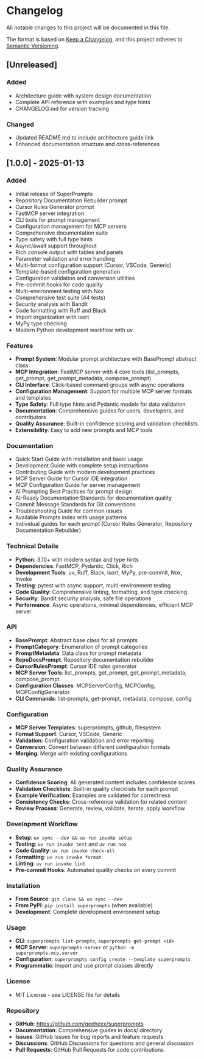 # Changelog

All notable changes to this project will be documented in this file.

The format is based on [Keep a Changelog](https://keepachangelog.com/en/1.0.0/),
and this project adheres to [Semantic Versioning](https://semver.org/spec/v2.0.0.html).

## [Unreleased]

### Added
- Architecture guide with system design documentation
- Complete API reference with examples and type hints
- CHANGELOG.md for version tracking

### Changed
- Updated README.md to include architecture guide link
- Enhanced documentation structure and cross-references

## [1.0.0] - 2025-01-13

### Added
- Initial release of SuperPrompts
- Repository Documentation Rebuilder prompt
- Cursor Rules Generator prompt
- FastMCP server integration
- CLI tools for prompt management
- Configuration management for MCP servers
- Comprehensive documentation suite
- Type safety with full type hints
- Async/await support throughout
- Rich console output with tables and panels
- Parameter validation and error handling
- Multi-format configuration support (Cursor, VSCode, Generic)
- Template-based configuration generation
- Configuration validation and conversion utilities
- Pre-commit hooks for code quality
- Multi-environment testing with Nox
- Comprehensive test suite (44 tests)
- Security analysis with Bandit
- Code formatting with Ruff and Black
- Import organization with isort
- MyPy type checking
- Modern Python development workflow with uv

### Features
- **Prompt System**: Modular prompt architecture with BasePrompt abstract class
- **MCP Integration**: FastMCP server with 4 core tools (list_prompts, get_prompt, get_prompt_metadata, compose_prompt)
- **CLI Interface**: Click-based command groups with async operations
- **Configuration Management**: Support for multiple MCP server formats and templates
- **Type Safety**: Full type hints and Pydantic models for data validation
- **Documentation**: Comprehensive guides for users, developers, and contributors
- **Quality Assurance**: Built-in confidence scoring and validation checklists
- **Extensibility**: Easy to add new prompts and MCP tools

### Documentation
- Quick Start Guide with installation and basic usage
- Development Guide with complete setup instructions
- Contributing Guide with modern development practices
- MCP Server Guide for Cursor IDE integration
- MCP Configuration Guide for server management
- AI Prompting Best Practices for prompt design
- AI-Ready Documentation Standards for documentation quality
- Commit Message Standards for Git conventions
- Troubleshooting Guide for common issues
- Available Prompts index with usage patterns
- Individual guides for each prompt (Cursor Rules Generator, Repository Documentation Rebuilder)

### Technical Details
- **Python**: 3.10+ with modern syntax and type hints
- **Dependencies**: FastMCP, Pydantic, Click, Rich
- **Development Tools**: uv, Ruff, Black, isort, MyPy, pre-commit, Nox, Invoke
- **Testing**: pytest with async support, multi-environment testing
- **Code Quality**: Comprehensive linting, formatting, and type checking
- **Security**: Bandit security analysis, safe file operations
- **Performance**: Async operations, minimal dependencies, efficient MCP server

### API
- **BasePrompt**: Abstract base class for all prompts
- **PromptCategory**: Enumeration of prompt categories
- **PromptMetadata**: Data class for prompt metadata
- **RepoDocsPrompt**: Repository documentation rebuilder
- **CursorRulesPrompt**: Cursor IDE rules generator
- **MCP Server Tools**: list_prompts, get_prompt, get_prompt_metadata, compose_prompt
- **Configuration Classes**: MCPServerConfig, MCPConfig, MCPConfigGenerator
- **CLI Commands**: list-prompts, get-prompt, metadata, compose, config

### Configuration
- **MCP Server Templates**: superprompts, github, filesystem
- **Format Support**: Cursor, VSCode, Generic
- **Validation**: Configuration validation and error reporting
- **Conversion**: Convert between different configuration formats
- **Merging**: Merge with existing configurations

### Quality Assurance
- **Confidence Scoring**: All generated content includes confidence scores
- **Validation Checklists**: Built-in quality checklists for each prompt
- **Example Verification**: Examples are validated for correctness
- **Consistency Checks**: Cross-reference validation for related content
- **Review Process**: Generate, review, validate, iterate, apply workflow

### Development Workflow
- **Setup**: `uv sync --dev && uv run invoke setup`
- **Testing**: `uv run invoke test` and `uv run nox`
- **Code Quality**: `uv run invoke check-all`
- **Formatting**: `uv run invoke format`
- **Linting**: `uv run invoke lint`
- **Pre-commit Hooks**: Automated quality checks on every commit

### Installation
- **From Source**: `git clone && uv sync --dev`
- **From PyPI**: `pip install superprompts` (when available)
- **Development**: Complete development environment setup

### Usage
- **CLI**: `superprompts list-prompts`, `superprompts get-prompt <id>`
- **MCP Server**: `superprompts-server` or `python -m superprompts.mcp.server`
- **Configuration**: `superprompts config create --template superprompts`
- **Programmatic**: Import and use prompt classes directly

### License
- MIT License - see LICENSE file for details

### Repository
- **GitHub**: https://github.com/geehexx/superprompts
- **Documentation**: Comprehensive guides in docs/ directory
- **Issues**: GitHub Issues for bug reports and feature requests
- **Discussions**: GitHub Discussions for questions and general discussion
- **Pull Requests**: GitHub Pull Requests for code contributions
